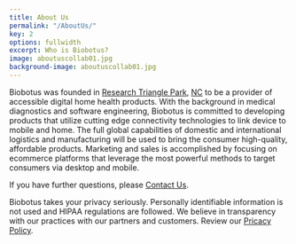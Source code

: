 ```yaml
---
title: About Us
permalink: "/AboutUs/"
key: 2
options: fullwidth
excerpt: Who is Biobotus?
image: aboutuscollab01.jpg
background-image: aboutuscollab01.jpg
---
```


Biobotus was founded in [Research Triangle Park](http://www.rtp.org/), [NC](http://www.ncbiotech.org/) to be a provider of accessible digital home health products.  With the background in medical diagnostics and software engineering, Biobotus is committed to developing products that utilize cutting edge connectivity technologies to link device to mobile and home.  The full global capabilities of domestic and international logistics and manufacturing will be used to bring the consumer high-quality, affordable products.  Marketing and sales is accomplished by focusing on ecommerce platforms that leverage the most powerful methods to target consumers via desktop and mobile.  

If you have further questions, please [Contact Us](https://www.biobotus.com/contactus).

Biobotus takes your privacy seriously.  Personally identifiable information is not used and HIPAA regulations are followed.  We believe in transparency with our practices with our partners and customers.  Review our [Pricacy Policy](https://www.biobotus.com/privacy).
